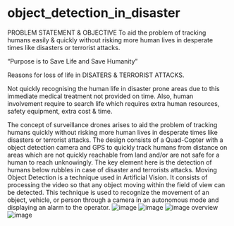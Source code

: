 # object_detection_in_disaster
PROBLEM STATEMENT & OBJECTIVE
To aid the problem of tracking humans   easily & quickly without risking more human lives in desperate times like disasters or terrorist attacks.

“Purpose is to Save Life and 
Save Humanity”

Reasons for loss of life in DISATERS & TERRORIST ATTACKS.

Not quickly recognising the human life in disaster prone areas due to this immediate medical treatment not provided on time.
Also, human involvement require to search life which requires extra human resources, safety equipment, extra cost & time.

The concept of surveillance drones arises to aid the problem of tracking humans quickly without risking more human lives in desperate times like disasters or terrorist attacks. 
The design consists of a Quad-Copter with a object detection camera and GPS to quickly track humans from distance on areas which are not quickly reachable from land and/or are not safe for a human to reach unknowingly. 
The key element here is the detection of humans below rubbles in case of disaster and terrorists attacks. 
Moving Object Detection is a technique used in Artificial Vision. It consists of processing the video so that any object moving within the field of view can be detected. This technique is used to recognize the movement of an object, vehicle, or person through a camera in an autonomous mode and displaying an alarm to the operator.
![image](https://user-images.githubusercontent.com/76814511/187644359-4f702201-4b89-4d9a-a8c5-6510f0128a56.png)
![image](https://user-images.githubusercontent.com/76814511/187644440-0e7f4371-12d6-47f9-9b50-f55985e92219.png)
![image](https://user-images.githubusercontent.com/76814511/187644505-c9efe797-a754-41f7-b37a-30aace49d992.png)
overview
![image](https://user-images.githubusercontent.com/76814511/187644997-ea25b565-edf6-479a-96d3-eaa10e742bfd.png)




